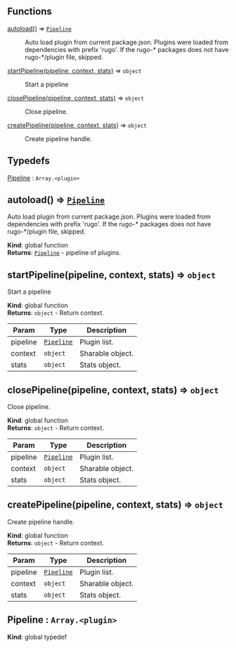 ## Functions

<dl>
<dt><a href="#autoload">autoload()</a> ⇒ <code><a href="#Pipeline">Pipeline</a></code></dt>
<dd><p>Auto load plugin from current package.json.
Plugins were loaded from dependencies with prefix &#39;rugo&#39;.
If the rugo-* packages does not have rugo-*/plugin file, skipped.</p>
</dd>
<dt><a href="#startPipeline">startPipeline(pipeline, context, stats)</a> ⇒ <code>object</code></dt>
<dd><p>Start a pipeline</p>
</dd>
<dt><a href="#closePipeline">closePipeline(pipeline, context, stats)</a> ⇒ <code>object</code></dt>
<dd><p>Close pipeline.</p>
</dd>
<dt><a href="#createPipeline">createPipeline(pipeline, context, stats)</a> ⇒ <code>object</code></dt>
<dd><p>Create pipeline handle.</p>
</dd>
</dl>

## Typedefs

<dl>
<dt><a href="#Pipeline">Pipeline</a> : <code>Array.&lt;plugin&gt;</code></dt>
<dd></dd>
</dl>

<a name="autoload"></a>

## autoload() ⇒ [<code>Pipeline</code>](#Pipeline)
Auto load plugin from current package.json.
Plugins were loaded from dependencies with prefix 'rugo'.
If the rugo-* packages does not have rugo-\*\/plugin file, skipped.

**Kind**: global function  
**Returns**: [<code>Pipeline</code>](#Pipeline) - pipeline of plugins.  
<a name="startPipeline"></a>

## startPipeline(pipeline, context, stats) ⇒ <code>object</code>
Start a pipeline

**Kind**: global function  
**Returns**: <code>object</code> - Return context.  

| Param | Type | Description |
| --- | --- | --- |
| pipeline | [<code>Pipeline</code>](#Pipeline) | Plugin list. |
| context | <code>object</code> | Sharable object. |
| stats | <code>object</code> | Stats object. |

<a name="closePipeline"></a>

## closePipeline(pipeline, context, stats) ⇒ <code>object</code>
Close pipeline.

**Kind**: global function  
**Returns**: <code>object</code> - Return context.  

| Param | Type | Description |
| --- | --- | --- |
| pipeline | [<code>Pipeline</code>](#Pipeline) | Plugin list. |
| context | <code>object</code> | Sharable object. |
| stats | <code>object</code> | Stats object. |

<a name="createPipeline"></a>

## createPipeline(pipeline, context, stats) ⇒ <code>object</code>
Create pipeline handle.

**Kind**: global function  
**Returns**: <code>object</code> - Return context.  

| Param | Type | Description |
| --- | --- | --- |
| pipeline | [<code>Pipeline</code>](#Pipeline) | Plugin list. |
| context | <code>object</code> | Sharable object. |
| stats | <code>object</code> | Stats object. |

<a name="Pipeline"></a>

## Pipeline : <code>Array.&lt;plugin&gt;</code>
**Kind**: global typedef  
